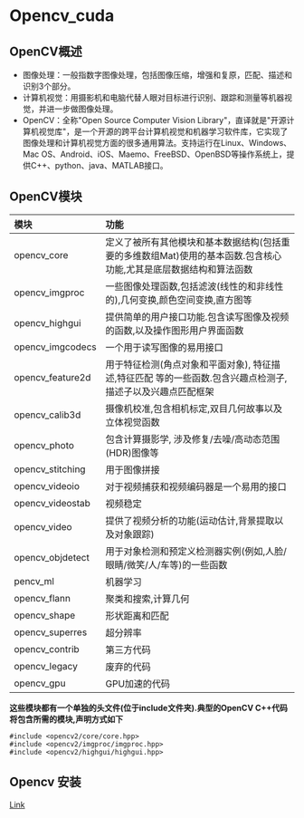# Opencv_cuda
## OpenCV概述
* 图像处理：一般指数字图像处理，包括图像压缩，增强和复原，匹配、描述和识别3个部分。
* 计算机视觉：用摄影机和电脑代替人眼对目标进行识别、跟踪和测量等机器视觉，并进一步做图像处理。
* OpenCV：全称"Open Source Computer Vision Library"，直译就是"开源计算机视觉库"，是一个开源的跨平台计算机视觉和机器学习软件库，它实现了图像处理和计算机视觉方面的很多通用算法。支持运行在Linux、Windows、Mac OS、Android、iOS、Maemo、FreeBSD、OpenBSD等操作系统上，提供C++、python、java、MATLAB接口。

## OpenCV模块

|模块|	功能|
|:-|:-|
|opencv_core|定义了被所有其他模块和基本数据结构(包括重要的多维数组Mat)使用的基本函数.包含核心功能,尤其是底层数据结构和算法函数|
|opencv_imgproc|一些图像处理函数,包括滤波(线性的和非线性的),几何变换,颜色空间变换,直方图等|
|opencv_highgui|提供简单的用户接口功能.包含读写图像及视频的函数,以及操作图形用户界面函数|
|opencv_imgcodecs|一个用于读写图像的易用接口|
|opencv_feature2d|用于特征检测(角点对象和平面对象), 特征描述,特征匹配 等的一些函数.包含兴趣点检测子,描述子以及兴趣点匹配框架|
|opencv_calib3d|摄像机校准,包含相机标定,双目几何故事以及立体视觉函数|
|opencv_photo|包含计算摄影学, 涉及修复/去噪/高动态范围(HDR)图像等|
|opencv_stitching|用于图像拼接|
|opencv_videoio|对于视频捕获和视频编码器是一个易用的接口|
|opencv_videostab|视频稳定|
|opencv_video|提供了视频分析的功能(运动估计,背景提取以及对象跟踪)|
|opencv_objdetect|用于对象检测和预定义检测器实例(例如,人脸/眼睛/微笑/人/车等)的一些函数|
|pencv_ml|机器学习|
|opencv_flann|聚类和搜索,计算几何|
|opencv_shape	|形状距离和匹配|
|opencv_superres|超分辨率|
|opencv_contrib	|第三方代码|
|opencv_legacy	|废弃的代码|
|opencv_gpu	|GPU加速的代码|

__这些模块都有一个单独的头文件(位于include文件夹).典型的OpenCV C++代码将包含所需的模块,声明方式如下__

```
#include <opencv2/core/core.hpp>
#include <opencv2/imgproc/imgproc.hpp>
#include <opencv2/highgui/highgui.hpp>
```

## Opencv 安装
[Link](https://blog.csdn.net/qq_43193873/article/details/126144636?ops_request_misc=%257B%2522request%255Fid%2522%253A%2522167293553116782425677778%2522%252C%2522scm%2522%253A%252220140713.130102334..%2522%257D&request_id=167293553116782425677778&biz_id=0&utm_medium=distribute.pc_search_result.none-task-blog-2~all~sobaiduend~default-1-126144636-null-null.142^v70^one_line,201^v4^add_ask&utm_term=opencv%E5%AE%89%E8%A3%85%20ubuntu&spm=1018.2226.3001.4187)

